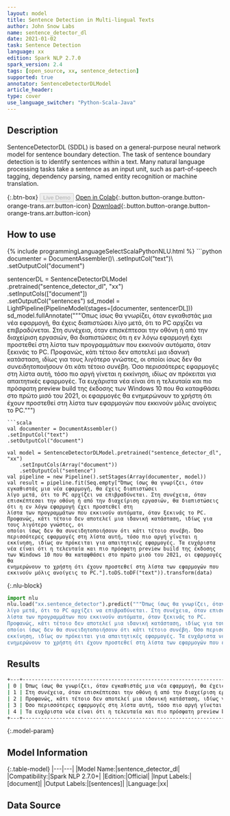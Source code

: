 ```yaml
---
layout: model
title: Sentence Detection in Multi-lingual Texts
author: John Snow Labs
name: sentence_detector_dl
date: 2021-01-02
task: Sentence Detection
language: xx
edition: Spark NLP 2.7.0
spark_version: 2.4
tags: [open_source, xx, sentence_detection]
supported: true
annotator: SentenceDetectorDLModel
article_header:
type: cover
use_language_switcher: "Python-Scala-Java"
---
```


## Description

SentenceDetectorDL (SDDL) is based on a general-purpose neural network model for sentence boundary detection. The task of sentence boundary detection is to identify sentences within a text. Many natural language processing tasks take a sentence as an input unit, such as part-of-speech tagging, dependency parsing, named entity recognition or machine translation.


{:.btn-box}
<button class="button button-orange" disabled>Live Demo</button>
[Open in Colab](https://colab.research.google.com/github/JohnSnowLabs/spark-nlp-workshop/blob/master/tutorials/Certification_Trainings/Public/9.SentenceDetectorDL.ipynb){:.button.button-orange.button-orange-trans.arr.button-icon}
[Download](https://s3.amazonaws.com/auxdata.johnsnowlabs.com/public/models/sentence_detector_dl_xx_2.7.0_2.4_1609610616998.zip){:.button.button-orange.button-orange-trans.arr.button-icon}

## How to use



<div class="tabs-box" markdown="1">
{% include programmingLanguageSelectScalaPythonNLU.html %}
```python
documenter = DocumentAssembler()\
.setInputCol("text")\
.setOutputCol("document")

sentencerDL = SentenceDetectorDLModel\
.pretrained("sentence_detector_dl", "xx") \
.setInputCols(["document"]) \
.setOutputCol("sentences")
sd_model = LightPipeline(PipelineModel(stages=[documenter, sentencerDL]))
sd_model.fullAnnotate("""Όπως ίσως θα γνωρίζει, όταν εγκαθιστάς μια νέα εφαρμογή, θα έχεις διαπιστώσει 
λίγο μετά, ότι το PC αρχίζει να επιβραδύνεται. Στη συνέχεια, όταν επισκέπτεσαι την οθόνη ή από την διαχείριση εργασιών, θα διαπιστώσεις ότι η εν λόγω εφαρμογή έχει προστεθεί στη 
λίστα των προγραμμάτων που εκκινούν αυτόματα, όταν ξεκινάς το PC.
Προφανώς, κάτι τέτοιο δεν αποτελεί μια ιδανική κατάσταση, ιδίως για τους λιγότερο γνώστες, οι 
οποίοι ίσως δεν θα συνειδητοποιήσουν ότι κάτι τέτοιο συνέβη. Όσο περισσότερες εφαρμογές στη λίστα αυτή, τόσο πιο αργή γίνεται η 
εκκίνηση, ιδίως αν πρόκειται για απαιτητικές εφαρμογές. Τα ευχάριστα νέα είναι ότι η τελευταία και πιο πρόσφατη preview build της έκδοσης των Windows 10 που θα καταφθάσει στο πρώτο μισό του 2021, οι εφαρμογές θα 
ενημερώνουν το χρήστη ότι έχουν προστεθεί στη λίστα των εφαρμογών που εκκινούν μόλις ανοίγεις το PC.""")
```
```scala
val documenter = DocumentAssembler()
.setInputCol("text")
.setOutputCol("document")

val model = SentenceDetectorDLModel.pretrained("sentence_detector_dl", "xx")
	.setInputCols(Array("document"))
	.setOutputCol("sentence")
val pipeline = new Pipeline().setStages(Array(documenter, model))
val result = pipeline.fit(Seq.empty["Όπως ίσως θα γνωρίζει, όταν εγκαθιστάς μια νέα εφαρμογή, θα έχεις διαπιστώσει 
λίγο μετά, ότι το PC αρχίζει να επιβραδύνεται. Στη συνέχεια, όταν επισκέπτεσαι την οθόνη ή από την διαχείριση εργασιών, θα διαπιστώσεις ότι η εν λόγω εφαρμογή έχει προστεθεί στη 
λίστα των προγραμμάτων που εκκινούν αυτόματα, όταν ξεκινάς το PC.
Προφανώς, κάτι τέτοιο δεν αποτελεί μια ιδανική κατάσταση, ιδίως για τους λιγότερο γνώστες, οι 
οποίοι ίσως δεν θα συνειδητοποιήσουν ότι κάτι τέτοιο συνέβη. Όσο περισσότερες εφαρμογές στη λίστα αυτή, τόσο πιο αργή γίνεται η 
εκκίνηση, ιδίως αν πρόκειται για απαιτητικές εφαρμογές. Τα ευχάριστα νέα είναι ότι η τελευταία και πιο πρόσφατη preview build της έκδοσης των Windows 10 που θα καταφθάσει στο πρώτο μισό του 2021, οι εφαρμογές θα 
ενημερώνουν το χρήστη ότι έχουν προστεθεί στη λίστα των εφαρμογών που εκκινούν μόλις ανοίγεις το PC."].toDS.toDF("text")).transform(data)
```


{:.nlu-block}
```python
import nlu
nlu.load("xx.sentence_detector").predict("""Όπως ίσως θα γνωρίζει, όταν εγκαθιστάς μια νέα εφαρμογή, θα έχεις διαπιστώσει 
λίγο μετά, ότι το PC αρχίζει να επιβραδύνεται. Στη συνέχεια, όταν επισκέπτεσαι την οθόνη ή από την διαχείριση εργασιών, θα διαπιστώσεις ότι η εν λόγω εφαρμογή έχει προστεθεί στη 
λίστα των προγραμμάτων που εκκινούν αυτόματα, όταν ξεκινάς το PC.
Προφανώς, κάτι τέτοιο δεν αποτελεί μια ιδανική κατάσταση, ιδίως για τους λιγότερο γνώστες, οι 
οποίοι ίσως δεν θα συνειδητοποιήσουν ότι κάτι τέτοιο συνέβη. Όσο περισσότερες εφαρμογές στη λίστα αυτή, τόσο πιο αργή γίνεται η 
εκκίνηση, ιδίως αν πρόκειται για απαιτητικές εφαρμογές. Τα ευχάριστα νέα είναι ότι η τελευταία και πιο πρόσφατη preview build της έκδοσης των Windows 10 που θα καταφθάσει στο πρώτο μισό του 2021, οι εφαρμογές θα 
ενημερώνουν το χρήστη ότι έχουν προστεθεί στη λίστα των εφαρμογών που εκκινούν μόλις ανοίγεις το PC.""")
```

</div>

## Results

```bash
+---+------------------------------------------------------------------------------------------------------------------------------------------------------------------------------------------------------------------------------------------------------------------+
| 0 | Όπως ίσως θα γνωρίζει, όταν εγκαθιστάς μια νέα εφαρμογή, θα έχεις διαπιστώσει λίγο μετά, ότι το PC αρχίζει να επιβραδύνεται.                                                                                                                                     |
| 1 | Στη συνέχεια, όταν επισκέπτεσαι την οθόνη ή από την διαχείριση εργασιών, θα διαπιστώσεις ότι η εν λόγω εφαρμογή έχει προστεθεί στη λίστα των προγραμμάτων που εκκινούν αυτόματα, όταν ξεκινάς το PC.                                                             |
| 2 | Προφανώς, κάτι τέτοιο δεν αποτελεί μια ιδανική κατάσταση, ιδίως για τους λιγότερο γνώστες, οι οποίοι ίσως δεν θα συνειδητοποιήσουν ότι κάτι τέτοιο συνέβη.                                                                                                       |
| 3 | Όσο περισσότερες εφαρμογές στη λίστα αυτή, τόσο πιο αργή γίνεται η εκκίνηση, ιδίως αν πρόκειται για απαιτητικές εφαρμογές.                                                                                                                                       |
| 4 | Τα ευχάριστα νέα είναι ότι η τελευταία και πιο πρόσφατη preview build της έκδοσης των Windows 10 που θα καταφθάσει στο πρώτο μισό του 2021, οι εφαρμογές θα ενημερώνουν το χρήστη ότι έχουν προστεθεί στη λίστα των εφαρμογών που εκκινούν μόλις ανοίγεις το PC. |
+---+------------------------------------------------------------------------------------------------------------------------------------------------------------------------------------------------------------------------------------------------------------------+
```

{:.model-param}
## Model Information

{:.table-model}
|---|---|
|Model Name:|sentence_detector_dl|
|Compatibility:|Spark NLP 2.7.0+|
|Edition:|Official|
|Input Labels:|[document]|
|Output Labels:|[sentences]|
|Language:|xx|

## Data Source
